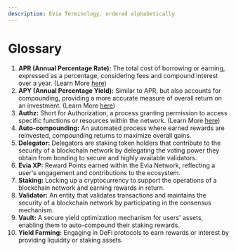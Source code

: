 ```yaml
---
description: Evia Terminology, ordered alphabetically
---
```


# Glossary

1. **APR (Annual Percentage Rate):** The total cost of borrowing or earning, expressed as a percentage, considering fees and compound interest over a year. (Learn More [here](../fundamentals/apr-vs-apy.md))
2. **APY (Annual Percentage Yield):** Similar to APR, but also accounts for compounding, providing a more accurate measure of overall return on an investment. (Learn More [here](../fundamentals/apr-vs-apy.md))
3. **Authz:** Short for Authorization, a process granting permission to access specific functions or resources within the network. (Learn More [here](../fundamentals/authz-grants.md))
4. **Auto-compounding:** An automated process where earned rewards are reinvested, compounding returns to maximize overall gains.
5. **Delegator:** Delegators are staking token holders that contribute to the security of a blockchain network by delegating the voting power they obtain from bonding to secure and highly available validators.
6. **Evia XP:** Reward Points earned within the Evia Network, reflecting a user's engagement and contributions to the ecosystem.
7. **Staking:** Locking up a cryptocurrency to support the operations of a blockchain network and earning rewards in return.
8. **Validator:** An entity that validates transactions and maintains the security of a blockchain network by participating in the consensus mechanism.
9. **Vault:** A secure yield optimization mechanism for users' assets, enabling them to auto-compound their staking rewards.
10. **Yield Farming:** Engaging in DeFi protocols to earn rewards or interest by providing liquidity or staking assets.

